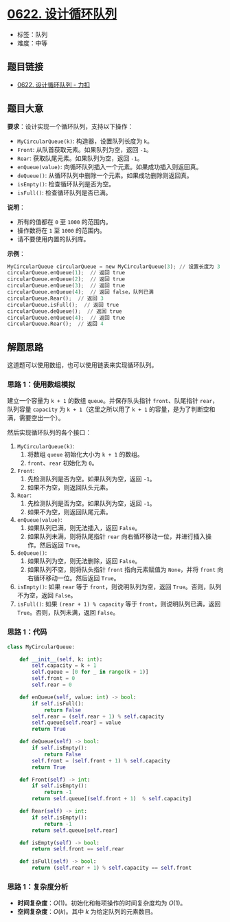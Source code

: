 # [0622. 设计循环队列](https://leetcode.cn/problems/design-circular-queue/)

- 标签：队列
- 难度：中等

## 题目链接

- [0622. 设计循环队列 - 力扣](https://leetcode.cn/problems/design-circular-queue/)

## 题目大意

**要求**：设计实现一个循环队列，支持以下操作：

- `MyCircularQueue(k)`: 构造器，设置队列长度为 `k`。
- `Front`: 从队首获取元素。如果队列为空，返回 `-1`。
- `Rear`: 获取队尾元素。如果队列为空，返回 `-1`。
- `enQueue(value)`: 向循环队列插入一个元素。如果成功插入则返回真。
- `deQueue()`: 从循环队列中删除一个元素。如果成功删除则返回真。
- `isEmpty()`: 检查循环队列是否为空。
- `isFull()`: 检查循环队列是否已满。

**说明**：

- 所有的值都在 `0` 至 `1000` 的范围内。
- 操作数将在 `1` 至 `1000` 的范围内。
- 请不要使用内置的队列库。

**示例**：

```python
MyCircularQueue circularQueue = new MyCircularQueue(3); // 设置长度为 3
circularQueue.enQueue(1);  // 返回 true
circularQueue.enQueue(2);  // 返回 true
circularQueue.enQueue(3);  // 返回 true
circularQueue.enQueue(4);  // 返回 false，队列已满
circularQueue.Rear();  // 返回 3
circularQueue.isFull();  // 返回 true
circularQueue.deQueue();  // 返回 true
circularQueue.enQueue(4);  // 返回 true
circularQueue.Rear();  // 返回 4
```

## 解题思路

这道题可以使用数组，也可以使用链表来实现循环队列。

### 思路 1：使用数组模拟

建立一个容量为 `k + 1` 的数组 `queue`。并保存队头指针 `front`、队尾指针 `rear`，队列容量 `capacity` 为 `k + 1`（这里之所以用了 `k + 1` 的容量，是为了判断空和满，需要空出一个）。

然后实现循环队列的各个接口：

1. `MyCircularQueue(k)`: 
   1. 将数组 `queue` 初始化大小为 `k + 1` 的数组。
   2. `front`、`rear` 初始化为 `0`。
2. `Front`: 
   1. 先检测队列是否为空。如果队列为空，返回 `-1`。
   2. 如果不为空，则返回队头元素。
3. `Rear`: 
   1. 先检测队列是否为空。如果队列为空，返回 `-1`。
   2. 如果不为空，则返回队尾元素。
4. `enQueue(value)`: 
   1. 如果队列已满，则无法插入，返回 `False`。
   2. 如果队列未满，则将队尾指针 `rear` 向右循环移动一位，并进行插入操作。然后返回 `True`。
5. `deQueue()`: 
   1. 如果队列为空，则无法删除，返回 `False`。
   2. 如果队列不空，则将队头指针 `front` 指向元素赋值为 `None`，并将 `front` 向右循环移动一位。然后返回 `True`。
6. `isEmpty()`: 如果 `rear` 等于 `front`，则说明队列为空，返回 `True`。否则，队列不为空，返回 `False`。
7. `isFull()`: 如果 `(rear + 1) % capacity` 等于 `front`，则说明队列已满，返回 `True`。否则，队列未满，返回 `False`。

### 思路 1：代码

```python
class MyCircularQueue:

    def __init__(self, k: int):
        self.capacity = k + 1
        self.queue = [0 for _ in range(k + 1)]
        self.front = 0
        self.rear = 0

    def enQueue(self, value: int) -> bool:
        if self.isFull():
            return False
        self.rear = (self.rear + 1) % self.capacity
        self.queue[self.rear] = value
        return True

    def deQueue(self) -> bool:
        if self.isEmpty():
            return False
        self.front = (self.front + 1) % self.capacity
        return True

    def Front(self) -> int:
        if self.isEmpty():
            return -1
        return self.queue[(self.front + 1)  % self.capacity]

    def Rear(self) -> int:
        if self.isEmpty():
            return -1
        return self.queue[self.rear]

    def isEmpty(self) -> bool:
        return self.front == self.rear

    def isFull(self) -> bool:
        return (self.rear + 1) % self.capacity == self.front
```

### 思路 1：复杂度分析

- **时间复杂度**：$O(1)$。初始化和每项操作的时间复杂度均为 $O(1)$。
- **空间复杂度**：$O(k)$。其中 $k$ 为给定队列的元素数目。

